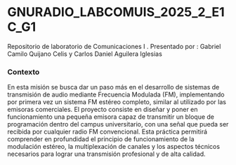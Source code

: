 # GNURADIO_LABCOMUIS_2025_2_E1C_G1
Repositorio de laboratorio de Comunicaciones I . Presentado por : Gabriel Camilo Quijano Celis y Carlos Daniel Aguilera Iglesias

### Contexto

En esta misión se busca dar un paso más en el desarrollo de sistemas de transmisión de audio mediante Frecuencia Modulada (FM), implementando por primera vez un sistema FM estéreo completo, similar al utilizado por las emisoras comerciales. El proyecto consiste en diseñar y poner en funcionamiento una pequeña emisora capaz de transmitir un bloque de programación dentro del campus universitario, con una señal que pueda ser recibida por cualquier radio FM convencional. Esta práctica permitirá comprender en profundidad el principio de funcionamiento de la modulación estéreo, la multiplexación de canales y los aspectos técnicos necesarios para lograr una transmisión profesional y de alta calidad.








